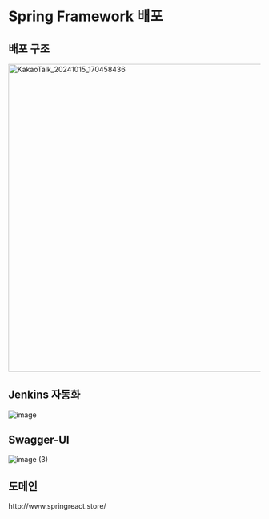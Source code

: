 <h1>Spring Framework 배포</h1>

<h2>배포 구조</h2>

<img width="614" alt="KakaoTalk_20241015_170458436" src="https://github.com/user-attachments/assets/144093b9-f467-4a49-8743-71947e8d1582">

<h2>Jenkins 자동화</h2>

![image](https://github.com/user-attachments/assets/b772143c-62de-4987-b50a-b4ebe38f38cc)

<h2>Swagger-UI</h2>

![image (3)](https://github.com/user-attachments/assets/0cc8597b-91c9-4926-963f-ad487b9ca71b)

<h2>도메인</h2>
http://www.springreact.store/
